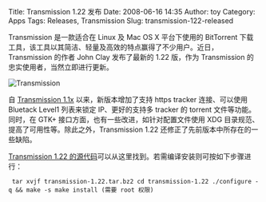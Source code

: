 Title: Transmission 1.22 发布
Date: 2008-06-16 14:35
Author: toy
Category: Apps
Tags: Releases, Transmission
Slug: transmission-122-released

Transmission 是一款适合在 Linux 及 Mac OS X 平台下使用的 BitTorrent
下载工具，该工具以其简洁、轻量及高效的特点赢得了不少用户。近日，Transmission
的作者 John Clay 发布了最新的 1.22 版，作为 Transmission
的忠实使用者，当然立即进行更新。

![Transmission](http://i.linuxtoy.org/i/2007/04/transmission.png)

自 [Transmission
1.1x](http://linuxtoy.org/archives/transmission-110-released.html)
以来，新版本增加了支持 https tracker 连接、可以使用 Bluetack Level1
列表来锁定 IP、更好的支持多 tracker 的 torrent 文件等功能。同时，在 GTK+
接口方面，也有一些改进，如针对配置文件使用 XDG
目录规范、提高了可用性等。除此之外，Transmission 1.22
还修正了先前版本中所存在的一些缺陷。

[Transmission 1.22
的源代码](http://www.transmissionbt.com/download.php)可以从这里找到。若需编译安装则可按如下步骤进行：  

` tar xvjf transmission-1.22.tar.bz2 cd transmission-1.22 ./configure -q && make -s make install (需要 root 权限)`
